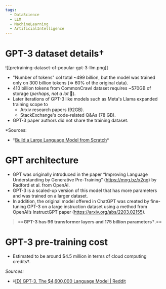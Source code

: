 ```yaml
---
tags:
  - DataScience
  - LLM
  - MachineLearning
  - ArtificialIntelligence
---
```

# GPT-3 dataset details†
![[pretraining-dataset-of-popular-gpt-3-llm.png]]

 - "Number of tokens" col total ~499 billion, but the model was trained only on 300 billion tokens (⇒ 60% of the original data).
 - 410 billion tokens from CommonCrawl dataset requires ~570GB of storage (<i>perhaps, not a lot </i>🤔).
- Later iterations of GPT-3 like models such as Meta's Llama expanded training scope to 
	- Arxiv research papers (92GB).
	- StackExchange's code-related Q&As (78 GB).
- GPT-3 paper authors did not share the training dataset.

*Sources: 
- †[Build a Large Language Model from Scratch](https://www.amazon.sg/dp/1633437167?ref_=mr_direct_us_sg_sg&showmri)*

# GPT architecture
- GPT was originally introduced in the paper “Improving Language Understanding by Generative Pre-Training” (https://mng.bz/x2qg) by Radford et al. from OpenAI. 
- GPT-3 is a scaled-up version of this model that has more parameters and was trained on a larger dataset. 
- In addition, the original model offered in ChatGPT was created by fine-tuning GPT-3 on a large instruction dataset using a method from OpenAI’s InstructGPT paper (https://arxiv.org/abs/2203.02155).

> ==**GPT-3 has 96 transformer layers and 175 billion parameters†.**==
# GPT-3 pre-training cost
- Estimated to be around $4.5 million in terms of cloud computing credits‡.

*Sources:* 
- ‡[[D] GPT-3, The $4,600,000 Language Model | Reddit](https://www.reddit.com/r/MachineLearning/comments/h0jwoz/d_gpt3_the_4600000_language_model/)